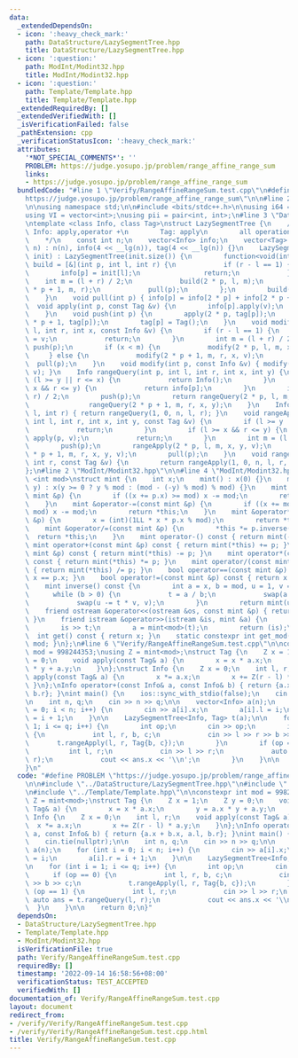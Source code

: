 ```yaml
---
data:
  _extendedDependsOn:
  - icon: ':heavy_check_mark:'
    path: DataStructure/LazySegmentTree.hpp
    title: DataStructure/LazySegmentTree.hpp
  - icon: ':question:'
    path: ModInt/Modint32.hpp
    title: ModInt/Modint32.hpp
  - icon: ':question:'
    path: Template/Template.hpp
    title: Template/Template.hpp
  _extendedRequiredBy: []
  _extendedVerifiedWith: []
  _isVerificationFailed: false
  _pathExtension: cpp
  _verificationStatusIcon: ':heavy_check_mark:'
  attributes:
    '*NOT_SPECIAL_COMMENTS*': ''
    PROBLEM: https://judge.yosupo.jp/problem/range_affine_range_sum
    links:
    - https://judge.yosupo.jp/problem/range_affine_range_sum
  bundledCode: "#line 1 \"Verify/RangeAffineRangeSum.test.cpp\"\n#define PROBLEM \"\
    https://judge.yosupo.jp/problem/range_affine_range_sum\"\n\n#line 2 \"Template/Template.hpp\"\
    \n\nusing namespace std;\n\n#include <bits/stdc++.h>\n\nusing i64 = long long;\n\
    using VI = vector<int>;\nusing pii = pair<int, int>;\n#line 3 \"DataStructure/LazySegmentTree.hpp\"\
    \ntemplate <class Info, class Tag>\nstruct LazySegmentTree {\n    /*\n       \
    \ Info: apply,operator +\n        Tag: apply\n        all operations obey [l,r)\n\
    \    */\n    const int n;\n    vector<Info> info;\n    vector<Tag> tag;\n    LazySegmentTree(int\
    \ n) : n(n), info(4 << __lg(n)), tag(4 << __lg(n)) {}\n    LazySegmentTree(vector<Info>\
    \ init) : LazySegmentTree(init.size()) {\n        function<void(int, int, int)>\
    \ build = [&](int p, int l, int r) {\n            if (r - l == 1) {\n        \
    \        info[p] = init[l];\n                return;\n            }\n        \
    \    int m = (l + r) / 2;\n            build(2 * p, l, m);\n            build(2\
    \ * p + 1, m, r);\n            pull(p);\n        };\n        build(1, 0, n);\n\
    \    }\n    void pull(int p) { info[p] = info[2 * p] + info[2 * p + 1]; }\n  \
    \  void apply(int p, const Tag &v) {\n        info[p].apply(v);\n        tag[p].apply(v);\n\
    \    }\n    void push(int p) {\n        apply(2 * p, tag[p]);\n        apply(2\
    \ * p + 1, tag[p]);\n        tag[p] = Tag();\n    }\n    void modify(int p, int\
    \ l, int r, int x, const Info &v) {\n        if (r - l == 1) {\n            info[p]\
    \ = v;\n            return;\n        }\n        int m = (l + r) / 2;\n       \
    \ push(p);\n        if (x < m) {\n            modify(2 * p, l, m, x, v);\n   \
    \     } else {\n            modify(2 * p + 1, m, r, x, v);\n        }\n      \
    \  pull(p);\n    }\n    void modify(int p, const Info &v) { modify(1, 0, n, p,\
    \ v); }\n    Info rangeQuery(int p, int l, int r, int x, int y) {\n        if\
    \ (l >= y || r <= x) {\n            return Info();\n        }\n        if (l >=\
    \ x && r <= y) {\n            return info[p];\n        }\n        int m = (l +\
    \ r) / 2;\n        push(p);\n        return rangeQuery(2 * p, l, m, x, y) +\n\
    \               rangeQuery(2 * p + 1, m, r, x, y);\n    }\n    Info rangeQuery(int\
    \ l, int r) { return rangeQuery(1, 0, n, l, r); }\n    void rangeApply(int p,\
    \ int l, int r, int x, int y, const Tag &v) {\n        if (l >= y || r <= x) {\n\
    \            return;\n        }\n        if (l >= x && r <= y) {\n           \
    \ apply(p, v);\n            return;\n        }\n        int m = (l + r) / 2;\n\
    \        push(p);\n        rangeApply(2 * p, l, m, x, y, v);\n        rangeApply(2\
    \ * p + 1, m, r, x, y, v);\n        pull(p);\n    }\n    void rangeApply(int l,\
    \ int r, const Tag &v) {\n        return rangeApply(1, 0, n, l, r, v);\n    }\n\
    };\n#line 2 \"ModInt/Modint32.hpp\"\n\n#line 4 \"ModInt/Modint32.hpp\"\n\ntemplate\
    \ <int mod>\nstruct mint {\n    int x;\n    mint() : x(0) {}\n    mint(int64_t\
    \ y) : x(y >= 0 ? y % mod : (mod - (-y) % mod) % mod) {}\n    mint &operator+=(const\
    \ mint &p) {\n        if ((x += p.x) >= mod) x -= mod;\n        return *this;\n\
    \    }\n    mint &operator-=(const mint &p) {\n        if ((x += mod - p.x) >=\
    \ mod) x -= mod;\n        return *this;\n    }\n    mint &operator*=(const mint\
    \ &p) {\n        x = (int)(1LL * x * p.x % mod);\n        return *this;\n    }\n\
    \    mint &operator/=(const mint &p) {\n        *this *= p.inverse();\n      \
    \  return *this;\n    }\n    mint operator-() const { return mint(-x); }\n   \
    \ mint operator+(const mint &p) const { return mint(*this) += p; }\n    mint operator-(const\
    \ mint &p) const { return mint(*this) -= p; }\n    mint operator*(const mint &p)\
    \ const { return mint(*this) *= p; }\n    mint operator/(const mint &p) const\
    \ { return mint(*this) /= p; }\n    bool operator==(const mint &p) const { return\
    \ x == p.x; }\n    bool operator!=(const mint &p) const { return x != p.x; }\n\
    \    mint inverse() const {\n        int a = x, b = mod, u = 1, v = 0, t;\n  \
    \      while (b > 0) {\n            t = a / b;\n            swap(a -= t * b, b);\n\
    \            swap(u -= t * v, v);\n        }\n        return mint(u);\n    }\n\
    \    friend ostream &operator<<(ostream &os, const mint &p) { return os << p.x;\
    \ }\n    friend istream &operator>>(istream &is, mint &a) {\n        int64_t t;\n\
    \        is >> t;\n        a = mint<mod>(t);\n        return (is);\n    }\n  \
    \  int get() const { return x; }\n    static constexpr int get_mod() { return\
    \ mod; }\n};\n#line 6 \"Verify/RangeAffineRangeSum.test.cpp\"\n\nconstexpr int\
    \ mod = 998244353;\nusing Z = mint<mod>;\nstruct Tag {\n    Z x = 1;\n    Z y\
    \ = 0;\n    void apply(const Tag& a) {\n        x = x * a.x;\n        y = a.x\
    \ * y + a.y;\n    }\n};\nstruct Info {\n    Z x = 0;\n    int l, r;\n    void\
    \ apply(const Tag& a) {\n        x *= a.x;\n        x += Z(r - l) * a.y;\n   \
    \ }\n};\nInfo operator+(const Info& a, const Info& b) { return {a.x + b.x, a.l,\
    \ b.r}; }\nint main() {\n    ios::sync_with_stdio(false);\n    cin.tie(nullptr);\n\
    \n    int n, q;\n    cin >> n >> q;\n\n    vector<Info> a(n);\n    for (int i\
    \ = 0; i < n; i++) {\n        cin >> a[i].x;\n        a[i].l = i;\n        a[i].r\
    \ = i + 1;\n    }\n\n    LazySegmentTree<Info, Tag> t(a);\n\n    for (int i =\
    \ 1; i <= q; i++) {\n        int op;\n        cin >> op;\n        if (op == 0)\
    \ {\n            int l, r, b, c;\n            cin >> l >> r >> b >> c;\n     \
    \       t.rangeApply(l, r, Tag{b, c});\n        }\n        if (op == 1) {\n  \
    \          int l, r;\n            cin >> l >> r;\n            auto ans = t.rangeQuery(l,\
    \ r);\n            cout << ans.x << '\\n';\n        }\n    }\n\n    return 0;\n\
    }\n"
  code: "#define PROBLEM \"https://judge.yosupo.jp/problem/range_affine_range_sum\"\
    \n\n#include \"../DataStructure/LazySegmentTree.hpp\"\n#include \"../ModInt/Modint32.hpp\"\
    \n#include \"../Template/Template.hpp\"\n\nconstexpr int mod = 998244353;\nusing\
    \ Z = mint<mod>;\nstruct Tag {\n    Z x = 1;\n    Z y = 0;\n    void apply(const\
    \ Tag& a) {\n        x = x * a.x;\n        y = a.x * y + a.y;\n    }\n};\nstruct\
    \ Info {\n    Z x = 0;\n    int l, r;\n    void apply(const Tag& a) {\n      \
    \  x *= a.x;\n        x += Z(r - l) * a.y;\n    }\n};\nInfo operator+(const Info&\
    \ a, const Info& b) { return {a.x + b.x, a.l, b.r}; }\nint main() {\n    ios::sync_with_stdio(false);\n\
    \    cin.tie(nullptr);\n\n    int n, q;\n    cin >> n >> q;\n\n    vector<Info>\
    \ a(n);\n    for (int i = 0; i < n; i++) {\n        cin >> a[i].x;\n        a[i].l\
    \ = i;\n        a[i].r = i + 1;\n    }\n\n    LazySegmentTree<Info, Tag> t(a);\n\
    \n    for (int i = 1; i <= q; i++) {\n        int op;\n        cin >> op;\n  \
    \      if (op == 0) {\n            int l, r, b, c;\n            cin >> l >> r\
    \ >> b >> c;\n            t.rangeApply(l, r, Tag{b, c});\n        }\n        if\
    \ (op == 1) {\n            int l, r;\n            cin >> l >> r;\n           \
    \ auto ans = t.rangeQuery(l, r);\n            cout << ans.x << '\\n';\n      \
    \  }\n    }\n\n    return 0;\n}"
  dependsOn:
  - DataStructure/LazySegmentTree.hpp
  - Template/Template.hpp
  - ModInt/Modint32.hpp
  isVerificationFile: true
  path: Verify/RangeAffineRangeSum.test.cpp
  requiredBy: []
  timestamp: '2022-09-14 16:58:56+08:00'
  verificationStatus: TEST_ACCEPTED
  verifiedWith: []
documentation_of: Verify/RangeAffineRangeSum.test.cpp
layout: document
redirect_from:
- /verify/Verify/RangeAffineRangeSum.test.cpp
- /verify/Verify/RangeAffineRangeSum.test.cpp.html
title: Verify/RangeAffineRangeSum.test.cpp
---
```

